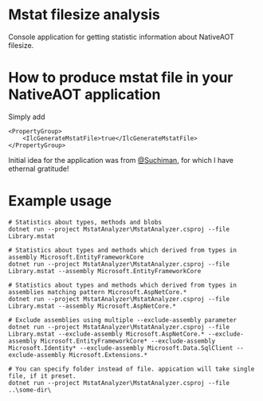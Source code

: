 Mstat filesize analysis
=======================

Console application for getting statistic information about NativeAOT filesize.

# How to produce mstat file in your NativeAOT application

Simply add
```
<PropertyGroup>
	<IlcGenerateMstatFile>true</IlcGenerateMstatFile>
</PropertyGroup>
```

Initial idea for the application was from [@Suchiman](https://github.com/Suchiman), for which I have ethernal gratitude!

# Example usage
```
# Statistics about types, methods and blobs
dotnet run --project MstatAnalyzer\MstatAnalyzer.csproj --file Library.mstat

# Statistics about types and methods which derived from types in assembly Microsoft.EntityFrameworkCore
dotnet run --project MstatAnalyzer\MstatAnalyzer.csproj --file Library.mstat --assembly Microsoft.EntityFrameworkCore

# Statistics about types and methods which derived from types in assemblies matching pattern Microsoft.AspNetCore.*
dotnet run --project MstatAnalyzer\MstatAnalyzer.csproj --file Library.mstat --assembly Microsoft.AspNetCore.*

# Exclude assemblies using multiple --exclude-assembly parameter
dotnet run --project MstatAnalyzer\MstatAnalyzer.csproj --file Library.mstat --exclude-assembly Microsoft.AspNetCore.* --exclude-assembly Microsoft.EntityFrameworkCore* --exclude-assembly Microsoft.Identity* --exclude-assembly Microsoft.Data.SqlClient --exclude-assembly Microsoft.Extensions.*

# You can specify folder instead of file. appication will take single file, if it preset.
dotnet run --project MstatAnalyzer\MstatAnalyzer.csproj --file ..\some-dir\
```